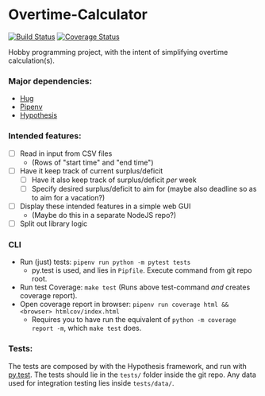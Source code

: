 # Overtime-Calculator
[![Build Status](https://travis-ci.org/x10an14/overtime-calculator.svg?branch=master)](https://travis-ci.org/x10an14/overtime-calculator)
[![Coverage Status](https://coveralls.io/repos/github/x10an14/overtime-calculator/badge.svg?branch=master)](https://coveralls.io/github/x10an14/overtime-calculator?branch=master)

Hobby programming project, with the intent of simplifying overtime calculation(s).

### Major dependencies:
- [Hug](https://github.com/timothycrosley/hug)
- [Pipenv](https://github.com/pypa/pipenv)
- [Hypothesis](https://github.com/HypothesisWorks/hypothesis-python)

### Intended features:
- [ ] Read in input from CSV files
  * (Rows of "start time" and "end time")
- [ ] Have it keep track of current surplus/deficit
  * [ ] Have it also keep track of surplus/deficit _per_ week
  * [ ] Specify desired surplus/deficit to aim for (maybe also deadline so as to aim for a vacation?)
- [ ] Display these intended features in a simple web GUI
  * (Maybe do this in a separate NodeJS repo?)
- [ ] Split out library logic

### CLI

* Run (just) tests: `pipenv run python -m pytest tests`
  - py.test is used, and lies in `Pipfile`. Execute command from git repo root.
* Run test Coverage: `make test` (Runs above test-command _and_ creates coverage report).
* Open coverage report in browser: `pipenv run coverage html && <browser> htmlcov/index.html`
  - Requires you to have run the equivalent of `python -m coverage report -m`, which `make test` does.

### Tests:
The tests are composed by with the Hypothesis framework, and run with [py.test](https://github.com/pytest-dev/pytest).
The tests should lie in the `tests/` folder inside the git repo.
Any data used for integration testing lies inside `tests/data/`.
